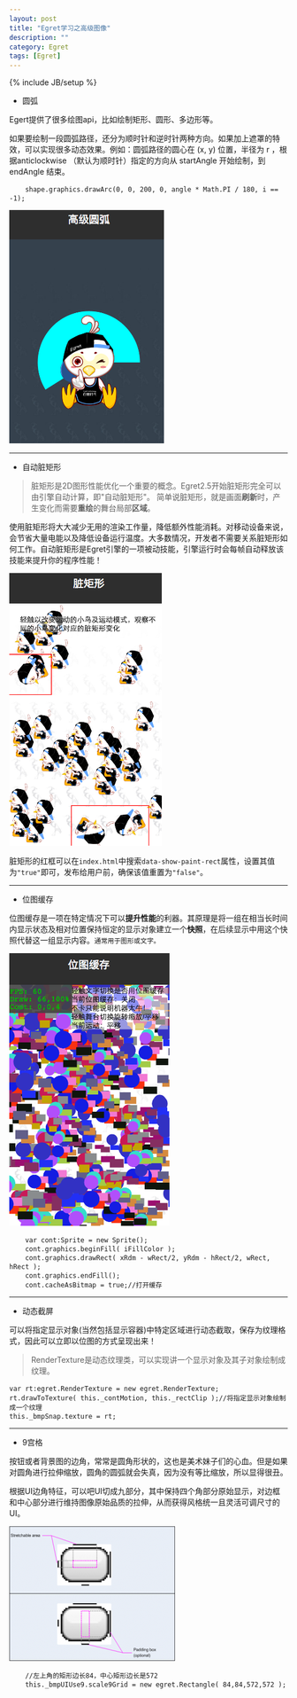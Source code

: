 ```yaml
---
layout: post
title: "Egret学习之高级图像"
description: ""
category: Egret
tags: [Egret]
---
```

{% include JB/setup %}

 - 圆弧

 Egert提供了很多绘图api，比如绘制矩形、圆形、多边形等。
 
 如果要绘制一段圆弧路径，还分为顺时针和逆时针两种方向。如果加上遮罩的特效，可以实现很多动态效果。例如：圆弧路径的圆心在 (x, y) 位置，半径为 r ，根据anticlockwise （默认为顺时针）指定的方向从 startAngle 开始绘制，到 endAngle 结束。

        shape.graphics.drawArc(0, 0, 200, 0, angle * Math.PI / 180, i == -1);

![圆弧][1]

--------------------------------

 - 自动脏矩形

>  脏矩形是2D图形性能优化一个重要的概念。Egret2.5开始脏矩形完全可以由引擎自动计算，即"自动脏矩形"。 简单说脏矩形，就是画面**刷新**时，产生变化而需要**重绘**的舞台局部**区域**。

使用脏矩形将大大减少无用的渲染工作量，降低额外性能消耗。对移动设备来说，会节省大量电能以及降低设备运行温度。大多数情况，开发者不需要关系脏矩形如何工作。自动脏矩形是Egret引擎的一项被动技能，引擎运行时会每帧自动释放该技能来提升你的程序性能！

![脏矩形][2]

脏矩形的红框可以在`index.html`中搜索`data-show-paint-rect`属性，设置其值为`"true"`即可，发布给用户前，确保该值重置为`"false"`。


--------------------------------

 - 位图缓存

 位图缓存是一项在特定情况下可以**提升性能**的利器。其原理是将一组在相当长时间内显示状态及相对位置保持恒定的显示对象建立一个**快照**，在后续显示中用这个快照代替这一组显示内容。`通常用于图形或文字。`
 
 ![图片缓存][3]
 
        var cont:Sprite = new Sprite();
        cont.graphics.beginFill( iFillColor );
        cont.graphics.drawRect( xRdm - wRect/2, yRdm - hRect/2, wRect, hRect );
        cont.graphics.endFill();
        cont.cacheAsBitmap = true;//打开缓存

--------------------------------

 - 动态截屏

可以将指定显示对象(当然包括显示容器)中特定区域进行动态截取，保存为纹理格式，因此可以立即以位图的方式呈现出来！


 

> RenderTexture是动态纹理类，可以实现讲一个显示对象及其子对象绘制成纹理。

 
    var rt:egret.RenderTexture = new egret.RenderTexture;
    rt.drawToTexture( this._contMotion, this._rectClip );//将指定显示对象绘制成一个纹理
    this._bmpSnap.texture = rt;


----------

 - 9宫格

按钮或者背景图的边角，常常是圆角形状的，这也是美术妹子们的心血。但是如果对圆角进行拉伸缩放，圆角的圆弧就会失真，因为没有等比缩放，所以显得很丑。

根据UI边角特征，可以吧UI切成九部分，其中保持四个角部分原始显示，对边框和中心部分进行维持图像原始品质的拉伸，从而获得风格统一且灵活可调尺寸的UI。

![jiugongge][4]

        //左上角的矩形边长84，中心矩形边长是572
        this._bmpUIUse9.scale9Grid = new egret.Rectangle( 84,84,572,572 );
        


  [1]: https://github.com/sanyuancap/sanyuancap.github.com/blob/master/assets/blogImg/egret1/yuanhu.png?raw=true
  [2]: https://github.com/sanyuancap/sanyuancap.github.com/blob/master/assets/blogImg/egret1/zangjuxing.png?raw=true
  [3]: https://github.com/sanyuancap/sanyuancap.github.com/blob/master/assets/blogImg/egret1/tupianhuancun.png?raw=true
  [4]: https://github.com/sanyuancap/sanyuancap.github.com/blob/master/assets/blogImg/egret1/jiugongge.png?raw=true
